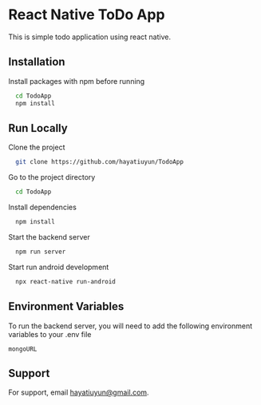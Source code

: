 
# React Native ToDo App

This is simple todo application using react native.




## Installation

Install packages with npm before running

```bash
  cd TodoApp
  npm install
```
    
## Run Locally

Clone the project

```bash
  git clone https://github.com/hayatiuyun/TodoApp
```

Go to the project directory

```bash
  cd TodoApp
```

Install dependencies

```bash
  npm install
```

Start the backend server

```bash
  npm run server
```

Start run android development

```bash
  npx react-native run-android
```


## Environment Variables

To run the backend server, you will need to add the following environment variables to your .env file

`mongoURL`



## Support

For support, email hayatiuyun@gmail.com.

